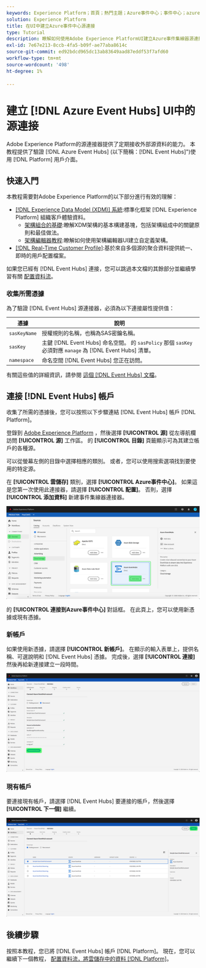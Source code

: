 ```yaml
---
keywords: Experience Platform；首頁；熱門主題；Azure事件中心；事件中心；azure事件中心
solution: Experience Platform
title: 在UI中建立Azure事件中心源連接
type: Tutorial
description: 瞭解如何使用Adobe Experience PlatformUI建立Azure事件集線器源連接。
exl-id: 7e67e213-8ccb-4fa5-b09f-ae77aba8614c
source-git-commit: ed92bdcd965dc13ab83649aad87eddf53f7afd60
workflow-type: tm+mt
source-wordcount: '498'
ht-degree: 1%

---
```



# 建立 [!DNL Azure Event Hubs] UI中的源連接

Adobe Experience Platform的源連接器提供了定期接收外部源資料的能力。 本教程提供了驗證 [!DNL Azure Event Hubs] (以下簡稱：[!DNL Event Hubs]&quot;)使用 [!DNL Platform] 用戶介面。

## 快速入門

本教程需要對Adobe Experience Platform的以下部分進行有效的理解：

- [[!DNL Experience Data Model (XDM)] 系統](../../../../../xdm/home.md):標準化框架 [!DNL Experience Platform] 組織客戶體驗資料。
   - [架構組合的基礎](../../../../../xdm/schema/composition.md):瞭解XDM架構的基本構建基塊，包括架構組成中的關鍵原則和最佳做法。
   - [架構編輯器教程](../../../../../xdm/tutorials/create-schema-ui.md):瞭解如何使用架構編輯器UI建立自定義架構。
- [[!DNL Real-Time Customer Profile]](../../../../../profile/home.md):基於來自多個源的聚合資料提供統一、即時的用戶配置檔案。

如果您已經有 [!DNL Event Hubs] 連接，您可以跳過本文檔的其餘部分並繼續學習有關 [配置資料流](../../dataflow/streaming/cloud-storage-streaming.md)。

### 收集所需憑據

為了驗證 [!DNL Event Hubs] 源連接器，必須為以下連接屬性提供值：

| 憑據 | 說明 |
| ---------- | ----------- |
| `sasKeyName` | 授權規則的名稱，也稱為SAS密鑰名稱。 |
| `sasKey` | 主鍵 [!DNL Event Hubs] 命名空間。 的 `sasPolicy` 那個 `sasKey` 必須對應 `manage` 為 [!DNL Event Hubs] 清單。 |
| `namespace` | 命名空間 [!DNL Event Hubs] 您正在訪問。 |

有關這些值的詳細資訊，請參閱 [這個 [!DNL Event Hubs] 文檔](https://docs.microsoft.com/en-us/azure/event-hubs/authenticate-shared-access-signature)。

## 連接 [!DNL Event Hubs] 帳戶

收集了所需的憑據後，您可以按照以下步驟連結 [!DNL Event Hubs] 帳戶 [!DNL Platform]。

登錄到 [Adobe Experience Platform](https://platform.adobe.com) ，然後選擇 **[!UICONTROL 源]** 從左導航欄訪問 **[!UICONTROL 源]** 工作區。 的 **[!UICONTROL 目錄]** 頁籤顯示可為其建立帳戶的各種源。

可以從螢幕左側的目錄中選擇相應的類別。 或者，您可以使用搜索選項找到要使用的特定源。

在 **[!UICONTROL 雲儲存]** 類別，選擇 **[!UICONTROL Azure事件中心]**。 如果這是您第一次使用此連接器，請選擇 **[!UICONTROL 配置]**。 否則，選擇 **[!UICONTROL 添加資料]** 新建事件集線器連接器。

![](../../../../images/tutorials/create/eventhub/catalog.png)

的 **[!UICONTROL 連接到Azure事件中心]** 對話框。 在此頁上，您可以使用新憑據或現有憑據。

### 新帳戶

如果使用新憑據，請選擇 **[!UICONTROL 新帳戶]**。 在顯示的輸入表單上，提供名稱、可選說明和 [!DNL Event Hubs] 憑據。 完成後，選擇 **[!UICONTROL 連接]** 然後再給新連接建立一段時間。

![](../../../../images/tutorials/create/eventhub/new.png)

### 現有帳戶

要連接現有帳戶，請選擇 [!DNL Event Hubs] 要連接的帳戶，然後選擇 **[!UICONTROL 下一個]** 繼續。

![](../../../../images/tutorials/create/eventhub/existing.png)

## 後續步驟

按照本教程，您已將 [!DNL Event Hubs] 帳戶 [!DNL Platform]。 現在，您可以繼續下一個教程， [配置資料流，將雲儲存中的資料 [!DNL Platform]](../../dataflow/streaming/cloud-storage-streaming.md)。
